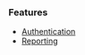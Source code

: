 ### Features

* [Authentication](https://github.com/garagepoort/StaffPlusPlus/wiki/Authentication)
* [Reporting](https://github.com/garagepoort/StaffPlusPlus/wiki/Reporting)
